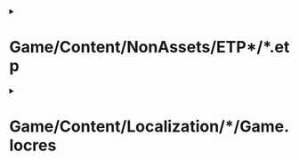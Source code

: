 <details><summary><h1>Game/Content/NonAssets/ETP*/*.etp</h1></summary>

## Recommended Character Counts
  - ~~Text in a standard dialog box fits perfectly at `42vw x 13vh`, usually:~~
  - Using `Garrick Bold` font:
    - ≤50 characters, 3 lines tall (2 `\n`)

## Glossary
|Term|Definition|
|:-:|:--|
|...`\n` |newline|
|...`\n<br>\n` |clears current dialog area for next block of text.|
|`<%sEV_QUEST_NAME>`|Quest Name|
|`<center>`...<br>or `<left>`...<br>or `<right>`...|justify-content: For text in dialog area.|
|`<color_x>`...|changes font-color for following text, e.g.:<br>"`<color_red>`<span style="color:#FF0000">red</span>`<color_white>`<span style="color:#FFFFFF">white</span>`<color_blue>`<span style="color:#0000FF">blue</span>"|
|`<cs_pchero>`|player character's name.|
|`<heart>`|heart emoji|
|`<icon_exc>`...|Displays exclamation mark and sound effect.|
|`<icon_que>`...|Displays question mark and sound effect.|
|`<if_woman>`...<br>`<else>`...<br>`<endif>`|Differentiates displayed dialog, depending on player character's gender, e.g.:<br>"`<if_woman>`Hey, miss!`<else>`Hey, mister!`<endif>`"|
|`<me #>`|play sound effect, e.g.:<br>"\<pc\> obtained the X (Key Item)!`<me 60>`"|
|`<open_irai>`|opens active quest info|
|`<se_nots #>`|play sound effect, e.g.:<br>"\<pc\> received a Mini Medal!`<se_nots System 18>`"|
|`<shake_camera #>`...|Shakes camera during cutscene|
|`<turn_pc>`...|Speaking NPC turns towards player character.|

---

</details>

<details><summary><h1>Game/Content/Localization/*/Game.locres</h1></summary>

## Recommended Character Counts
  - ~~Text in a standard dialog box fits perfectly at `80vw x 33vh`, usually:~~
  - Using `Garrick Bold` font:

|Namespace|Value Length|Comment(s)|
|:--|:--|:--|
|ASIA_DLC|TBD||
|Event_Common|TBD||
|lpWindowName|TBD||
|Sample|TBD||
|STT_AccessoryItem|TBD||
|STT_ActionAvgMsg_Simple*|TBD||
|STT_ActionMsg_Balloon*|TBD||
|STT_ActionMsg_Log*|TBD||
|STT_ActionMsg_Simple*|TBD||
|STT_ActionSumMsg_Simple*|TBD||
|STT_BarMonsterNpc|TBD||
|STT_BarMonsterSys|TBD||
|STT_Battle_Levelup|TBD||
|STT_Battle_Option|TBD||
|STT_Battle_UI|TBD||
|STT_BattleAbiMsg|TBD||
|STT_BattleActionItem|TBD||
|STT_BattleEquipItem|TBD||
|STT_BattleGuestName|TBD||
|STT_BattleMagicItem|TBD||
|STT_BattleMonsterName|TBD||
|STT_BattleOddAvgMsg_*_SYS|TBD||
|STT_BattleOddMsg_*_BALOON|TBD||
|STT_BattleOddMsg_*_LOG|TBD||
|STT_BattleOddMsg_*_SYS|TBD||
|STT_BattleroadSys|TBD||
|STT_BattleSkillItem|TBD||
|STT_BattleSlideAvgMsg_*_SYS|TBD||
|STT_BattleSlideMsg_*_LOG|TBD||
|STT_BattleSlideMsg_*_SYS|TBD||
|STT_BattleSlideSumMsg_*_SYS|TBD||
|STT_BattleSpecialSkillItem|TBD||
|STT_BattleSysMsg_LOG|TBD||
|STT_BattleSysMsg|TBD||
|STT_Boukennosho_DLC_Text|TBD||
|STT_BRReceptionNpc|TBD||
|STT_Career_StoryUISys|TBD||
|STT_CareerStoryVer*|TBD|Displayed on screen while looking at `The Story of {Place_Name}` in the `The Story So Far` section.<br>Same as `STT_LoadingArasujiVer*`.|
|STT_CasinoCoin|TBD||
|STT_Charamake_Female_NoLocalization|TBD||
|STT_Charamake_Female|TBD||
|STT_Charamake_Male_NoLocalization|TBD||
|STT_Charamake_Male|TBD||
|STT_CharamakeColors|TBD||
|STT_Colosseum_NPC|TBD||
|STT_Colosseum_SYS|TBD||
|STT_CommonItem|≤20 characters, 3 lines tall (2 `\n`)|Names and descriptions of `Items`.|
|STT_ConditionViewer|TBD||
|STT_ConvinientMainSys|TBD||
|STT_DaijinamonoItem|≤20 characters, 3 lines tall (2 `\n`)|Names and descriptions of `Key Items`.|
|STT_Dorubaord|≤50 characters, 3 lines tall (2 `\n`)|"You can't ride your Dolboard here!"|
|STT_DungeonKingdomSys|TBD||
|STT_DungeonMagicNPC|TBD||
|STT_Emote|TBD||
|STT_Equip_Coordinate|TBD||
|STT_Equip_OddStatus_Name|TBD||
|STT_EventMonsterName|TBD||
|STT_EventPalceName|TBD|Names of towns and story chapters in the `The Story So Far` section.|
|STT_FaciliityDolboardSys|TBD||
|STT_FacilityBankNpc|TBD||
|STT_FacilityBankSys|TBD||
|STT_FacilityBarNpc|TBD||
|STT_FacilityBarSys|TBD||
|STT_FacilityColoringNpc|TBD||
|STT_FacilityColoringSys|TBD||
|STT_FacilityConciergeNpc|TBD||
|STT_FacilityConciergeSys|TBD||
|STT_FacilityDolboardNpc|TBD||
|STT_FacilitySalonNpc|TBD||
|STT_FacilitySubjugationNpc|TBD||
|STT_FacilitySubjugationSys|TBD||
|STT_FacilitySynthesisNpc|TBD||
|STT_FacilitySynthesisSys|TBD||
|STT_FieldDoraky|TBD||
|STT_FieldLog|TBD||
|STT_FieldMapSys|TBD||
|STT_FieldMoveDragon|TBD||
|STT_FieldProcess|TBD||
|STT_Fishing|TBD||
|STT_FishingAction|TBD||
|STT_FishingExchangeNPC|TBD||
|STT_FishingMasterNPC|TBD||
|STT_FishingSys|TBD||
|STT_FullCureSys|TBD||
|STT_GameOption_Explanation|TBD||
|STT_GameOption|TBD||
|STT_Gesture|TBD||
|STT_IraisyoArasuji|TBD||
|STT_IraisyoMonsterType|TBD||
|STT_IraisyoNPCNameBase|TBD||
|STT_IraisyoNPCNameRuby|TBD||
|STT_ItemExplanation|TBD||
|STT_ItemList|TBD||
|STT_ItemName|TBD||
|STT_JobChangeNpc|TBD||
|STT_JobChangeSys|TBD||
|STT_KeyboardSetting|TBD||
|STT_KeyboardSettingKeyString|TBD||
|STT_LD_SerchFieldObject|TBD||
|STT_LoadingArasujiVer*|TBD|Displayed on screen during first loading screen after continuing adventure.<br>Same entries as `STT_CareerStoryVer*`.|
|STT_LoadingTips|TBD|Displayed on screen in a shuffled sorting during loading screens.|
|STT_MagicExplanation|TBD||
|STT_MagicName|TBD||
|STT_Main_UI|TBD||
|STT_MasteryItems|TBD||
|STT_Monster_Tips*_ver*|TBD||
|STT_Monster_Type|TBD||
|STT_MonsterColor|TBD||
|STT_MonsterMercenary|TBD||
|STT_MonsterTarotArcana|TBD||
|STT_MonsterTarotDeck|TBD||
|STT_MonsterTarotMonster|TBD||
|STT_NpcInfo|TBD||
|STT_OddStatusExplanation|TBD||
|STT_OddStatusName|TBD||
|STT_PartyMainSys|TBD||
|STT_Profile_Word|TBD||
|STT_PT_InOut|≤50 characters, 3 lines tall (2 `\n`), separated by `\n<br>\n`|Guest party member's dialog when leaving their quest areas.|
|STT_PT_Talk|≤50 characters, 3 lines tall (2 `\n`), separated by `\n<br>\n`|Party chat|
|STT_Quest_AfterBattle|TBD||
|STT_Quest_ItemGet|TBD||
|STT_Quest_PerticularReward|TBD||
|STT_QuestList|TBD||
|STT_QuestListCategory|TBD||
|STT_QuestListDetail|≤70 characters, 7 lines tall (6 `\n`)|Displayed on screen while looking at specific quests.|
|STT_QuestListName|TBD||
|STT_QuestListSeries|TBD||
|STT_Restricted_GamePlay|TBD||
|STT_ResurrectionTextList|TBD||
|STT_SenrekUIiSys|TBD||
|STT_ShopDouguNpc|TBD||
|STT_SkillExplanation|TBD||
|STT_SkillName|TBD||
|STT_SkillupExplanation|TBD||
|STT_SkillupName|TBD||
|STT_SpecialExplanation|TBD||
|STT_SpecialName|TBD||
|STT_Support_BrowseSys|TBD||
|STT_Syougou|TBD||
|STT_System_Book_Monster|TBD||
|STT_System_Casino|TBD||
|STT_System_Charamake|TBD||
|STT_System_CharamakeSys|TBD||
|STT_System_Common|TBD||
|STT_System_Craftsman|TBD||
|STT_System_Equip|TBD||
|STT_System_Facility_ChurchNpc|TBD||
|STT_System_Facility_ChurchSys|TBD||
|STT_System_ItabaeAlbum|TBD||
|STT_System_Location|TBD||
|STT_System_ProfileWord|TBD||
|STT_System_Shop_Dougu_Sys|TBD||
|STT_System_Shop_Dougu|TBD||
|STT_System_Shop_Other|TBD||
|STT_System_Skill|TBD||
|STT_System_Title|TBD||
|STT_System_UI|TBD||
|STT_System_WeaponTypes|TBD||
|STT_SystemDouguNpc|TBD||
|STT_SystemDragonNpc|TBD||
|STT_SystemDragonSys|TBD||
|STT_SystemFishingBook|TBD||
|STT_SystemFishingFish|TBD||
|STT_SystemMoveNpc|TBD||
|STT_SystemQuest|TBD||
|STT_SystemShipNpc|TBD||
|STT_SystemShipSys|TBD||
|STT_SystemShopInn|TBD||
|STT_SystemTrainNpc|TBD||
|STT_SystemTrainSys|TBD||
|STT_Sytem_UI_Status|TBD||
|STT_TestText|TBD||
|STT_TinyMedals|TBD||
|STT_TinyMedalsWindow|TBD||
|STT_Tips_Category|TBD||
|STT_Tips_Content|TBD||
|STT_ToolActionItem|TBD||
|STT_UIDouguSys|≤50 characters, 3 lines tall (2 `\n`), separated by `\n<br>\n`|Usage of `Key Items`.|
|STT_UIJumonSys|TBD||
|STT_WarpBraveStoneSys|TBD||
|STT_WarpRiremitoSys|TBD||
|STT_WarpRura|TBD||
|STT_WeaponItem|TBD||
|SYSTEM_LOACALIZATION|TBD||
|WeaponTypeForBugFix|TBD||

## Glossary
|Term|Definition|
|:-:|:--|
|`{pc}`|player character|

---

</details>
